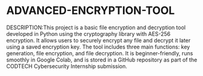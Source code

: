 # ADVANCED-ENCRYPTION-TOOL
DESCRIPTION:This project is a basic file encryption and decryption tool developed in Python using the cryptography library with AES-256 encryption. It allows users to securely encrypt any file and decrypt it later using a saved encryption key. The tool includes three main functions: key generation, file encryption, and file decryption. It is beginner-friendly, runs smoothly in Google Colab, and is stored in a GitHub repository as part of the CODTECH Cybersecurity Internship submission.
